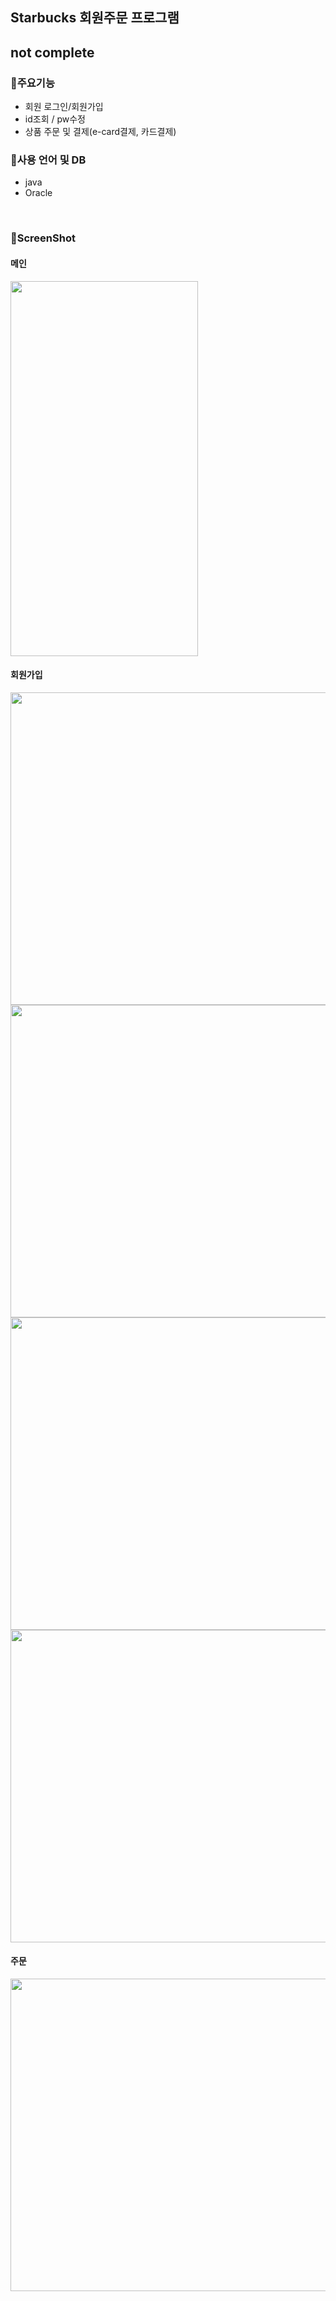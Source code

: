 ## Starbucks 회원주문 프로그램
## not complete

### 🌱주요기능
  - 회원 로그인/회원가입
  - id조회 / pw수정
  - 상품 주문 및 결제(e-card결제, 카드결제)

### 🌱사용 언어 및 DB
  - java
  - Oracle
<br>

### 🌱ScreenShot <br>
#### 메인
<img width="300" height="600" src="https://user-images.githubusercontent.com/91609858/137044852-08595173-5f2d-4be6-b949-e521c933f52c.gif"/><br>
  
#### 회원가입
<img width="700" height="500" src="https://user-images.githubusercontent.com/91609858/137045121-ce244bb1-366c-4b9f-abbe-768c43dabaeb.png"> <br>
<img width="700" height="500" src="https://user-images.githubusercontent.com/91609858/137045159-1bd89945-ceaa-48a2-991a-8e7e74c132cb.png"> <br>
<img width="700" height="500" src="https://user-images.githubusercontent.com/91609858/137045186-404b482a-9d8f-4fe2-8be7-4e000977ca6e.png"> <br>
<img width="700" height="500" src="https://user-images.githubusercontent.com/91609858/137045208-b214a340-1583-4a6b-9f3e-acbeb60c3de9.png"> <br>
#### 주문
<img width="700" height="500" src="https://user-images.githubusercontent.com/91609858/137045240-ef36d665-5929-4ee9-a468-0d55ae0df55b.PNG"> <br> <br>
